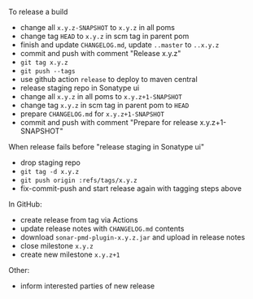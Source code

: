 To release a build

- change all `x.y.z-SNAPSHOT` to `x.y.z` in all poms
- change tag `HEAD` to `x.y.z` in scm tag in parent pom
- finish and update `CHANGELOG.md`, update `..master` to `..x.y.z`
- commit and push with comment "Release x.y.z"
- `git tag x.y.z`
- `git push --tags`
- use github action `release` to deploy to maven central
- release staging repo in Sonatype ui
- change all `x.y.z` in all poms to `x.y.z+1-SNAPSHOT`
- change tag `x.y.z` in scm tag in parent pom to `HEAD`
- prepare `CHANGELOG.md` for `x.y.z+1-SNAPSHOT`
- commit and push with comment "Prepare for release x.y.z+1-SNAPSHOT"

When release fails before "release staging in Sonatype ui"
- drop staging repo
- `git tag -d x.y.z`
- `git push origin :refs/tags/x.y.z`
- fix-commit-push and start release again with tagging steps above

In GitHub:

- create release from tag via Actions
- update release notes with `CHANGELOG.md` contents
- download `sonar-pmd-plugin-x.y.z.jar` and upload in release notes
- close milestone `x.y.z`
- create new milestone `x.y.z+1`

Other:

- inform interested parties of new release
